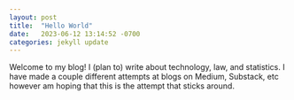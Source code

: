 ```yaml
---
layout: post
title:  "Hello World"
date:   2023-06-12 13:14:52 -0700
categories: jekyll update
---
```

Welcome to my blog! I (plan to) write about technology, law, and statistics. I have made a couple different attempts at blogs on Medium, Substack, etc however am hoping that this is the attempt that sticks around. 
